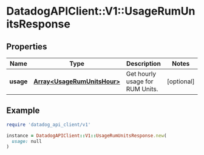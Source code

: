 # DatadogAPIClient::V1::UsageRumUnitsResponse

## Properties

| Name | Type | Description | Notes |
| ---- | ---- | ----------- | ----- |
| **usage** | [**Array&lt;UsageRumUnitsHour&gt;**](UsageRumUnitsHour.md) | Get hourly usage for RUM Units. | [optional] |

## Example

```ruby
require 'datadog_api_client/v1'

instance = DatadogAPIClient::V1::UsageRumUnitsResponse.new(
  usage: null
)
```

